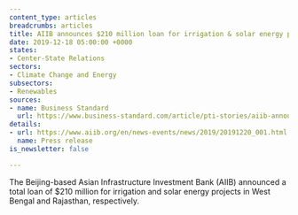 ```yaml
---
content_type: articles
breadcrumbs: articles
title: AIIB announces $210 million loan for irrigation & solar energy projects
date: 2019-12-18 05:00:00 +0000
states:
- Center-State Relations
sectors:
- Climate Change and Energy
subsectors:
- Renewables
sources:
- name: Business Standard
  url: https://www.business-standard.com/article/pti-stories/aiib-announces-usd-210-million-loan-for-irrigation-solar-energy-projects-in-india-119122000963_1.html
details:
- url: https://www.aiib.org/en/news-events/news/2019/20191220_001.html
  name: Press release
is_newsletter: false

---
```

The Beijing-based Asian Infrastructure Investment Bank (AIIB) announced a total loan of $210 million for irrigation and solar energy projects in West Bengal and Rajasthan, respectively.
